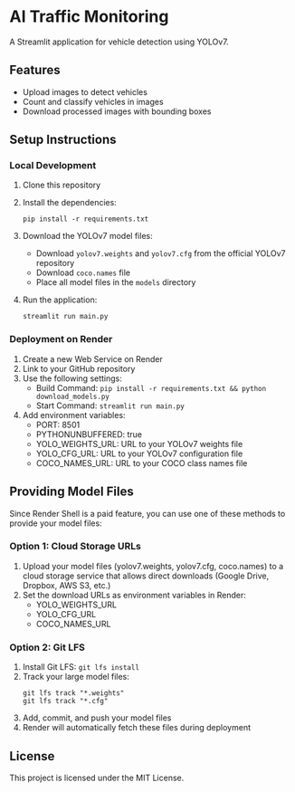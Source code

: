# AI Traffic Monitoring

A Streamlit application for vehicle detection using YOLOv7.

## Features

- Upload images to detect vehicles
- Count and classify vehicles in images
- Download processed images with bounding boxes

## Setup Instructions

### Local Development

1. Clone this repository
2. Install the dependencies:
   ```
   pip install -r requirements.txt
   ```
3. Download the YOLOv7 model files:
   - Download `yolov7.weights` and `yolov7.cfg` from the official YOLOv7 repository
   - Download `coco.names` file
   - Place all model files in the `models` directory

4. Run the application:
   ```
   streamlit run main.py
   ```

### Deployment on Render

1. Create a new Web Service on Render
2. Link to your GitHub repository
3. Use the following settings:
   - Build Command: `pip install -r requirements.txt && python download_models.py`
   - Start Command: `streamlit run main.py`
4. Add environment variables:
   - PORT: 8501
   - PYTHONUNBUFFERED: true
   - YOLO_WEIGHTS_URL: URL to your YOLOv7 weights file
   - YOLO_CFG_URL: URL to your YOLOv7 configuration file
   - COCO_NAMES_URL: URL to your COCO class names file

## Providing Model Files

Since Render Shell is a paid feature, you can use one of these methods to provide your model files:

### Option 1: Cloud Storage URLs

1. Upload your model files (yolov7.weights, yolov7.cfg, coco.names) to a cloud storage service that allows direct downloads (Google Drive, Dropbox, AWS S3, etc.)
2. Set the download URLs as environment variables in Render:
   - YOLO_WEIGHTS_URL
   - YOLO_CFG_URL
   - COCO_NAMES_URL

### Option 2: Git LFS

1. Install Git LFS: `git lfs install`
2. Track your large model files:
   ```
   git lfs track "*.weights"
   git lfs track "*.cfg"
   ```
3. Add, commit, and push your model files
4. Render will automatically fetch these files during deployment

## License

This project is licensed under the MIT License. 